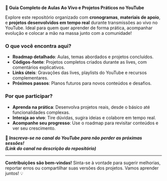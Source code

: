 **🚀 Guia Completo de Aulas Ao Vivo e Projetos Práticos no YouTube**  

Explore este repositório organizado com **cronogramas**, **materiais de apoio**, e **projetos desenvolvidos em tempo real** durante transmissões ao vivo no YouTube. Ideal para quem quer aprender de forma prática, acompanhar evolução e colocar a mão na massa junto com a comunidade!  

### **O que você encontra aqui?**  
- **Roadmap detalhado**: Aulas, temas abordados e projetos concluídos.  
- **Códigos-fonte**: Projetos completos criados durante as lives, com comentários explicativos.  
- **Links úteis**: Gravações das lives, playlists do YouTube e recursos complementares.  
- **Próximos passos**: Planos futuros para novos conteúdos e desafios.  

### **Por que participar?**  
- **Aprenda na prática**: Desenvolva projetos reais, desde o básico até funcionalidades complexas.  
- **Interaja ao vivo**: Tire dúvidas, sugira ideias e colabore em tempo real.  
- **Acompanhe seu progresso**: Use o roadmap para revisitar conteúdos e ver seu crescimento.  

**🔔 *Inscreva-se no canal do YouTube para não perder as próximas sessões!*  
*(Link do canal na descrição do repositório)***  

---  
**Contribuições são bem-vindas!** Sinta-se à vontade para sugerir melhorias, reportar erros ou compartilhar suas versões dos projetos. Vamos aprender juntos! 💡
